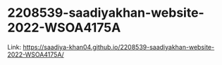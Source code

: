 # 2208539-saadiyakhan-website-2022-WSOA4175A

Link:  https://saadiya-khan04.github.io/2208539-saadiyakhan-website-2022-WSOA4175A/
